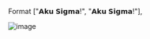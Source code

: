 Format ["𝗔𝗸𝘂 𝗦𝗶𝗴𝗺𝗮!", "𝗔𝗸𝘂 𝗦𝗶𝗴𝗺𝗮!"],

![image](https://github.com/user-attachments/assets/6b03a296-a5a8-4307-bf1c-7a6f4079e937)
